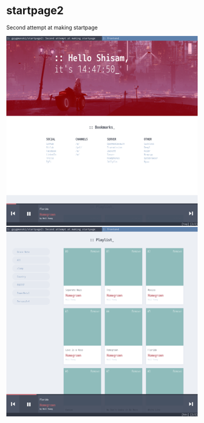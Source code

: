 # startpage2
Second attempt at making startpage

<img src="screen01.png">

<img src="screen02.png">
